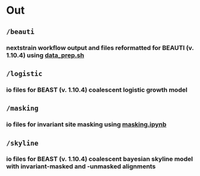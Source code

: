 # Out 

## `/beauti`
### nextstrain workflow output and files reformatted for BEAUTI (v. 1.10.4) using [data_prep.sh](https://github.com/blab/monkeypox-dynamics/blob/main/scripts/data_prep.sh)


## `/logistic`
### io files for BEAST (v. 1.10.4) coalescent logistic growth model


## `/masking` 
### io files for invariant site masking using [masking.ipynb](https://github.com/blab/monkeypox-dynamics/blob/main/scripts/masking.ipynb) 

## `/skyline`
### io files for BEAST (v. 1.10.4) coalescent bayesian skyline model with invariant-masked and -unmasked alignments  

